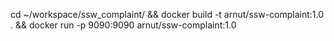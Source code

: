 cd ~/workspace/ssw_complaint/ && docker build -t arnut/ssw-complaint:1.0 . && docker run -p 9090:9090 arnut/ssw-complaint:1.0 